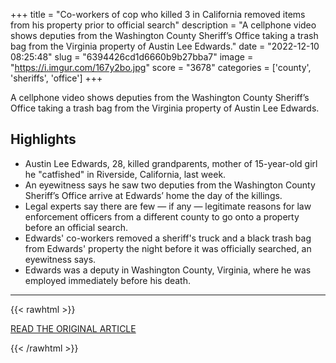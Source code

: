 +++
title = "Co-workers of cop who killed 3 in California removed items from his property prior to official search"
description = "A cellphone video shows deputies from the Washington County Sheriff’s Office taking a trash bag from the Virginia property of Austin Lee Edwards."
date = "2022-12-10 08:25:48"
slug = "6394426cd1d6660b9b27bba7"
image = "https://i.imgur.com/167y2bo.jpg"
score = "3678"
categories = ['county', 'sheriffs', 'office']
+++

A cellphone video shows deputies from the Washington County Sheriff’s Office taking a trash bag from the Virginia property of Austin Lee Edwards.

## Highlights

- Austin Lee Edwards, 28, killed grandparents, mother of 15-year-old girl he "catfished" in Riverside, California, last week.
- An eyewitness says he saw two deputies from the Washington County Sheriff’s Office arrive at Edwards’ home the day of the killings.
- Legal experts say there are few — if any — legitimate reasons for law enforcement officers from a different county to go onto a property before an official search.
- Edwards' co-workers removed a sheriff's truck and a black trash bag from Edwards' property the night before it was officially searched, an eyewitness says.
- Edwards was a deputy in Washington County, Virginia, where he was employed immediately before his death.

---

{{< rawhtml >}}
  <p class="article-category">
    <a target="_blank" href="https://www.latimes.com/world-nation/story/2022-12-09/coworkers-catfishing-cop-employer-search-home">READ THE ORIGINAL ARTICLE</a>
  </p>
{{< /rawhtml >}}
